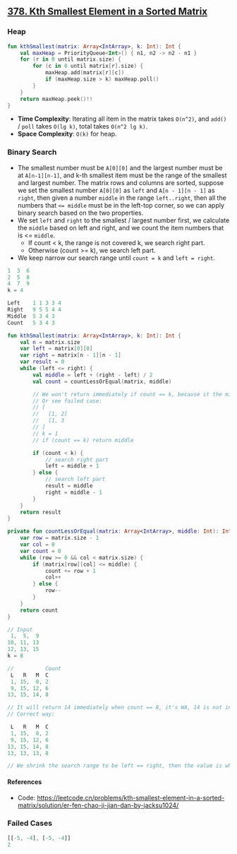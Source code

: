 ## [378. Kth Smallest Element in a Sorted Matrix](https://leetcode.com/problems/kth-smallest-element-in-a-sorted-matrix/)

### Heap
```kotlin
fun kthSmallest(matrix: Array<IntArray>, k: Int): Int {
    val maxHeap = PriorityQueue<Int>() { n1, n2 -> n2 - n1 }
    for (r in 0 until matrix.size) {
        for (c in 0 until matrix[r].size) {
            maxHeap.add(matrix[r][c])
            if (maxHeap.size > k) maxHeap.poll()
        }
    }
    return maxHeap.peek()!!
}
```

* **Time Complexity**: Iterating all item in the matrix takes `O(n^2)`, and `add()` / `poll` takes `O(lg k)`, total takes `O(n^2 lg k)`.
* **Space Complexity**: `O(k)` for heap.

### Binary Search
* The smallest number must be `A[0][0]` and the largest number must be at `A[n-1][n-1]`, and k-th smallest item must be the range of the smallest and largest number. The matrix rows and columns are sorted, suppose we set the smallest number `A[0][0]` as `left` and `A[n - 1][n - 1]` as `right`, then given a number `middle` in the range `left..right`, then all the numbers that `<= middle` must be in the left-top corner, so we can apply binary search based on the two properties.
* We set `left` and `right` to the smallest / largest number first, we calculate the `middle` based on left and right, and we count the item numbers that is <= `middle`.
    * If count < k, the range is not covered k, we search right part.
    * Otherwise (count >= k), we search left part.
* We keep narrow our search range until `count = k` and `left = right`. 

```js
1  3  6
2  5  8
4  7  9
k = 4

Left    1 1 3 3 4
Right   9 5 5 4 4
Middle  5 3 4 3
Count   5 3 4 3
```

```kotlin
fun kthSmallest(matrix: Array<IntArray>, k: Int): Int {
    val n = matrix.size
    var left = matrix[0][0]
    var right = matrix[n - 1][n - 1]
    var result = 0
    while (left <= right) {
        val middle = left + (right - left) / 2
        val count = countLessOrEqual(matrix, middle)

        // We won't return immediately if count == k, because it the middle might not be the value in the matrix, it's just count match. (see below)
        // Or see failed case:
        // [
        //   [1, 2]
        //   [1, 3
        // ]
        // k = 1
        // if (count == k) return middle

        if (count < k) {
            // search right part
            left = middle + 1
        } else {
            // search left part
            result = middle
            right = middle - 1
        }
    }
    return result
}

private fun countLessOrEqual(matrix: Array<IntArray>, middle: Int): Int {
    var row = matrix.size - 1
    var col = 0
    var count = 0
    while (row >= 0 && col < matrix.size) {
        if (matrix[row][col] <= middle) {
            count += row + 1
            col++
        } else {
            row--
        }
    }
    return count
}
```

```js
// Input
 1,  5,  9
10, 11, 13
12, 13, 15
k = 8

//          Count
 L   R   M  C    
 1, 15,  8, 2
 9, 15, 12, 6
13, 15, 14, 8

// It will return 14 immediately when count == 8, it's WA, 14 is not in our matrix
// Correct way:

 L   R   M  C
 1, 15,  8, 2
 9, 15, 12, 6
13, 15, 14, 8
13, 13, 13, 8

// We shrink the search range to be left == right, then the value is what we're looking for.
```

#### References
* Code: https://leetcode.cn/problems/kth-smallest-element-in-a-sorted-matrix/solution/er-fen-chao-ji-jian-dan-by-jacksu1024/

### Failed Cases
```js
[[-5, -4], [-5, -4]]
2
```